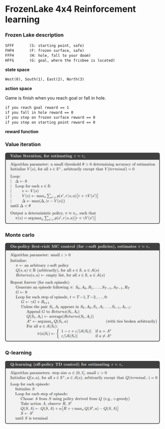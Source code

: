 # FrozenLake 4x4 Reinforcement learning
### Frozen Lake description 
```
SFFF       (S: starting point, safe)
FHFH       (F: frozen surface, safe)
FFFH       (H: hole, fall to your doom)
HFFG       (G: goal, where the frisbee is located)
```
__state space__

```
West(0), South(1), East(2), North(3) 
```
__action space__

Game is finish when you reach goal or fall in hole. 
```
if you reach goal reward == 1
if you fall in hole reward == 0
if you step on frozen surface reward == 0
if you step on starting point reward == 0
```
__reward function__


### Value iteration 
![value iteration pseudocode](./images/value_iteration.jpg)

### Monte carlo 
![monte carlo iteration pseudocode](./images/monte_carlo.jpg)

### Q-learning
![monte carlo iteration pseudocode](./images/q-learning.jpg)
